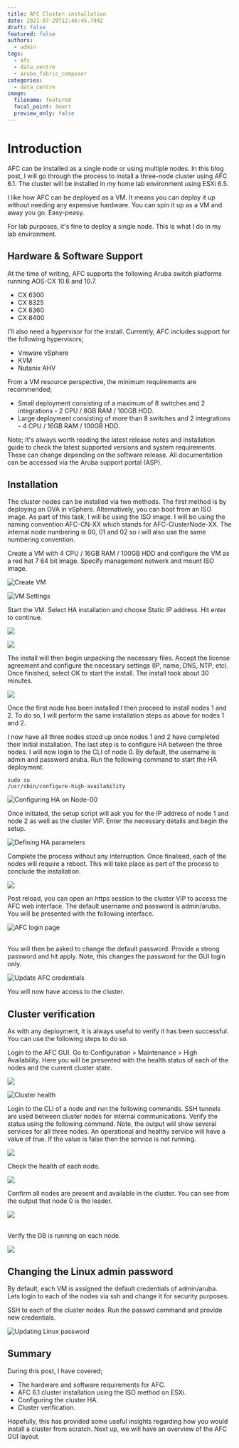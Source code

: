 ```yaml
---
title: AFC Cluster installation
date: 2021-07-29T12:46:45.794Z
draft: false
featured: false
authors:
  - admin
tags:
  - afc
  - data_centre
  - aruba_fabric_composer
categories:
  - data_centre
image:
  filename: featured
  focal_point: Smart
  preview_only: false
---
```

# Introduction

AFC can be installed as a single node or using multiple nodes. In this blog post, I will go through the process to install a three-node cluster using AFC 6.1. The cluster will be installed in my home lab environment using ESXi 6.5.

I like how AFC can be deployed as a VM. It means you can deploy it up without needing any expensive hardware. You can spin it up as a VM and away you go. Easy-peasy.

For lab purposes, it's fine to deploy a single node. This is what I do in my lab environment.

## Hardware & Software Support

At the time of writing, AFC supports the following Aruba switch platforms running AOS-CX 10.6 and 10.7.

* CX 6300
* CX 8325
* CX 8360
* CX 8400

I'll also need a hypervisor for the install. Currently, AFC includes support for the following hypervisors;

* Vmware vSphere
* KVM
* Nutanix AHV

From a VM resource perspective, the minimum requirements are recommended;

* Small deployment consisting of a maximum of 8 switches and 2 integrations - 2 CPU / 8GB RAM / 100GB HDD.
* Large deployment consisting of more than 8 switches and 2 integrations - 4 CPU / 16GB RAM / 100GB HDD.

Note; It's always worth reading the latest release notes and installation guide to check the latest supported versions and system requirements. These can change depending on the software release. All documentation can be accessed via the Aruba support portal (ASP).

## Installation

The cluster nodes can be installed via two methods. The first method is by deploying an OVA in vSphere. Alternatively, you can boot from an ISO image. As part of this task, I will be using the ISO image. I will be using the naming convention AFC-CN-XX which stands for AFC-ClusterNode-XX. The internal node numbering is 00, 01 and 02 so i will also use the same numbering convention.

Create a VM with 4 CPU / 16GB RAM / 100GB HDD and configure the VM as a red hat 7 64 bit image. Specify management network and mount ISO image. 

![](screenshot-2021-07-06-at-17.32.48.png "Create VM")

![](screenshot-2021-07-06-at-17.34.33.png "VM Settings")

Start the VM. Select HA installation and choose Static IP address. Hit enter to continue.

![](screenshot-2021-07-06-at-17.35.41.png)

![](screenshot-2021-07-06-at-17.38.41.png)

The install will then begin unpacking the necessary files. Accept the license agreement and configure the necessary settings (IP, name, DNS, NTP, etc). Once finished, select OK to start the install. The install took about 30 minutes.

![](screenshot-2021-07-06-at-17.49.34.png)

Once the first node has been installed I then proceed to install nodes 1 and 2. To do so, I will perform the same installation steps as above for nodes 1 and 2.

I now have all three nodes stood up once nodes 1 and 2 have completed their initial installation. The last step is to configure HA between the three nodes. I will now login to the CLI of node 0. By default, the username is admin and password aruba. Run the following command to start the HA deployment.

```
sudo su
/usr/sbin/configure-high-availability
```

![](screenshot-2021-07-06-at-21.15.08.png "Configuring HA on Node-00")

Once initiated, the setup script will ask you for the IP address of node 1 and node 2 as well as the cluster VIP. Enter the necessary details and begin the setup.

![](screenshot-2021-07-06-at-21.16.12.png "Defining HA parameters")

Complete the process without any interruption. Once finalised, each of the nodes will require a reboot. This will take place as part of the process to conclude the installation.

![](screenshot-2021-07-06-at-21.27.28.png)

Post reload, you can open an https session to the cluster VIP to access the AFC web interface. The default username and password is admin/aruba. You will be presented with the following interface.

![](screenshot-2021-07-06-at-21.47.27.png "AFC login page")

\
You will then be asked to change the default password. Provide a strong password and hit apply. Note, this changes the password for the GUI login only.

![](screenshot-2021-07-06-at-21.48.02.png "Update AFC credentials")

You will now have access to the cluster.

## Cluster verification

As with any deployment, it is always useful to verify it has been successful. You can use the following steps to do so.

Login to the AFC GUI. Go to Configuration > Maintenance > High Availability. Here you will be presented with the health status of each of the nodes and the current cluster state.

![](screenshot-2021-07-06-at-21.55.09.png)

![](screenshot-2021-07-06-at-21.58.03.png "Cluster health")

Login to the CLI of a node and run the following commands. SSH tunnels are used between cluster nodes for internal communications. Verify the status using the following command. Note, the output will show several services for all three nodes. An operational and healthy service will have a value of true. If the value is false then the service is not running.

![](screenshot-2021-07-06-at-22.04.51.png)

Check the health of each node.

![](screenshot-2021-07-06-at-22.06.18.png)

Confirm all nodes are present and available in the cluster. You can see from the output that node 0 is the leader.

![](screenshot-2021-07-06-at-22.07.07.png)

\
Verify the DB is running on each node.

![](screenshot-2021-07-06-at-22.08.16.png)

## Changing the Linux admin password

By default, each VM is assigned the default credentials of admin/aruba. Lets login to each of the nodes via ssh and change it for security purposes.

SSH to each of the cluster nodes. Run the passwd command and provide new credentials.

![](screenshot-2021-07-06-at-22.11.18.png "Updating Linux password")

## Summary

During this post, I have covered;

* The hardware and software requirements for AFC.
* AFC 6.1 cluster installation using the ISO method on ESXi.
* Configuring the cluster HA.
* Cluster verification.

Hopefully, this has provided some useful insights regarding how you would install a cluster from scratch. Next up, we will have an overview of the AFC GUI layout.